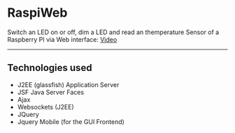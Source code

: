 # RaspiWeb
Switch an LED on or off, dim a LED and read an themperature Sensor of a Raspberry PI via Web interface:
<a href="http://youtu.be/g2B0RAzKV1U">Video</a>
<hr>

<h2>Technologies used</h2>
<ul>
<li>J2EE (glassfish) Application Server</li>
<li>JSF Java Server Faces</li>
<li>Ajax</li>
<li>Websockets (J2EE)</li>
<li>JQuery</li>
<li>Jquery Mobile (for the GUI Frontend)</li>

</ul>
